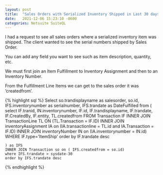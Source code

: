 ```yaml
---
layout: post
title:  "Sales Orders with Serialized Inventory Shipped in Last 30 days"
date:   2021-12-06 15:23:10 -0600
categories: Netsuite SuiteQL
---
```


<script async src="https://www.googletagmanager.com/gtag/js?id=G-T43W5QQ2KS"></script>
<script>
  window.dataLayer = window.dataLayer || [];
  function gtag(){dataLayer.push(arguments);}
  gtag('js', new Date());

  gtag('config', 'G-T43W5QQ2KS');
</script>



I had a request to see all sales orders where a serialized inventory item was shipped. The client wanted to see the serial numbers shipped by Sales Order.

You can add any field you want to see such as item description, quantity, etc.

We must first join an Item Fulfillment to Inventory Assignment and then to an Inventory Number.

From the Fulfillment Line Items we can get to the sales order it was ‘createdfrom’.



{% highlight sql %}
Select so.trandisplayname as salesorder, so.id, IFS.inventorynumber as serialnumber, IFS.trandate as DateFulfilled from 
	(	
		select IF.tranid, IN.inventorynumber, IF.id, IF.trandisplayname, IF.trandate, IF.CreatedBy, IF.entity, TL.createdfrom
		FROM Transaction IF
		INNER JOIN TransactionLine TL ON (TL.Transaction = IF.ID)
		INNER JOIN inventoryAssignment IA on (IA.transactionline = TL.id and IA.Transaction = IF.ID)
		INNER JOIN inventoryNumber IN on  (IA.inventorynumber = IN.id)
		WHERE IF.type='ItemShip' 
		order by IF.trandate desc
	
	) as IFS
	INNER JOIN Transaction so on ( IFS.createdfrom = so.id)
	where IFS.trandate > sysdate-30
	order by IFS.trandate desc
{% endhighlight %}

